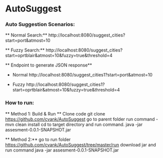 # AutoSuggest

### Auto Suggestion Scenarios:
** Normal Search:**
http://localhost:8080/suggest_cities?start=port&atmost=10

** Fuzzy Search:**
http://localhost:8080/suggest_cities?start=oprtblair&atmost=10&fuzzy=true&threshold=4


** Endpoint to generate JSON response**
* Normal
http://localhost:8080/suggest_cities1?start=port&atmost=10

* Fuzzy
http://localhost:8080/suggest_cities1?start=oprtblair&atmost=10&fuzzy=true&threshold=4


### How to run:

** Method 1: Build & Run **
Clone code 
git clone https://github.com/cvank/AutoSuggest
go to parent folder
run command - mvn clean install
cd to target directory
and run command.
java -jar assesment-0.0.1-SNAPSHOT.jar

** Method 2:**
go to run folder
https://github.com/cvank/AutoSuggest/tree/master/run
download jar
and run command
java -jar assesment-0.0.1-SNAPSHOT.jar

